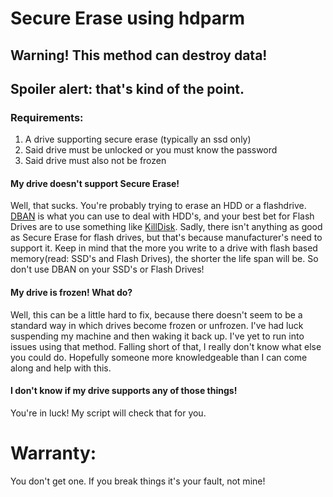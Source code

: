 # Secure Erase using hdparm

## Warning! This method can destroy data!
## Spoiler alert: that's kind of the point.

### Requirements:

1. A drive supporting secure erase (typically an ssd only)
2. Said drive must be unlocked or you must know the password
3. Said drive must also not be frozen


#### My drive doesn't support Secure Erase! 

Well, that sucks. You're probably trying to erase an HDD or a flashdrive. [DBAN](http://www.dban.org/) is what you can use to 
deal with HDD's, and your best bet for Flash Drives are to use something like [KillDisk](http://www.killdisk.com/). Sadly,
there isn't anything as good as Secure Erase for flash drives, but that's because manufacturer's need to support it. Keep in
mind that the more you write to a drive with flash based memory(read: SSD's and Flash Drives), the shorter the life span will be.
So don't use DBAN on your SSD's or Flash Drives!

#### My drive is frozen! What do?

Well, this can be a little hard to fix, because there doesn't seem to be a standard way in which drives become frozen or unfrozen. 
I've had luck suspending my machine and then waking it back up. I've yet to run into issues using that method. Falling short of
that, I really don't know what else you could do. Hopefully someone more knowledgeable than I can come along and help with this.

#### I don't know if my drive supports any of those things!

You're in luck! My script will check that for you. 

# Warranty:

You don't get one. If you break things it's your fault, not mine!
